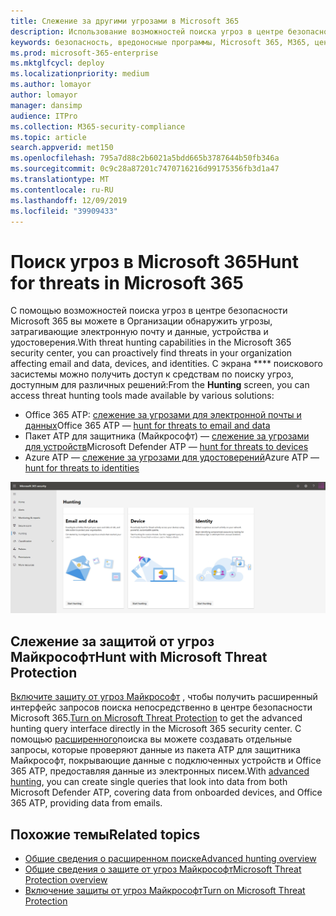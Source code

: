 ```yaml
---
title: Слежение за другими угрозами в Microsoft 365
description: Использование возможностей поиска угроз в центре безопасности Microsoft 365 для профилактического обнаружения нарушений и других угроз
keywords: безопасность, вредоносные программы, Microsoft 365, M365, центр обеспечения безопасности, поиск, поиск, пакет ATP для защитника, Office 365 ATP, Azure ATP, расширенный поиск
ms.prod: microsoft-365-enterprise
ms.mktglfcycl: deploy
ms.localizationpriority: medium
ms.author: lomayor
author: lomayor
manager: dansimp
audience: ITPro
ms.collection: M365-security-compliance
ms.topic: article
search.appverid: met150
ms.openlocfilehash: 795a7d88c2b6021a5bdd665b3787644b50fb346a
ms.sourcegitcommit: 0c9c28a87201c7470716216d99175356fb3d1a47
ms.translationtype: MT
ms.contentlocale: ru-RU
ms.lasthandoff: 12/09/2019
ms.locfileid: "39909433"
---
```

# <a name="hunt-for-threats-in-microsoft-365"></a><span data-ttu-id="c94e0-104">Поиск угроз в Microsoft 365</span><span class="sxs-lookup"><span data-stu-id="c94e0-104">Hunt for threats in Microsoft 365</span></span>

<span data-ttu-id="c94e0-105">С помощью возможностей поиска угроз в центре безопасности Microsoft 365 вы можете в Организации обнаружить угрозы, затрагивающие электронную почту и данные, устройства и удостоверения.</span><span class="sxs-lookup"><span data-stu-id="c94e0-105">With threat hunting capabilities in the Microsoft 365 security center, you can proactively find threats in your organization affecting email and data, devices, and identities.</span></span> <span data-ttu-id="c94e0-106">С экрана \*\*\*\* поискового засистемы можно получить доступ к средствам по поиску угроз, доступным для различных решений:</span><span class="sxs-lookup"><span data-stu-id="c94e0-106">From the **Hunting** screen, you can access threat hunting tools made available by various solutions:</span></span>
- <span data-ttu-id="c94e0-107">Office 365 ATP: [слежение за угрозами для электронной почты и данных](../office-365-security/office-365-atp.md)</span><span class="sxs-lookup"><span data-stu-id="c94e0-107">Office 365 ATP — [hunt for threats to email and data](../office-365-security/office-365-atp.md)</span></span>
- <span data-ttu-id="c94e0-108">Пакет ATP для защитника (Майкрософт) — [слежение за угрозами для устройств](https://docs.microsoft.com/windows/security/threat-protection/microsoft-defender-atp/advanced-hunting)</span><span class="sxs-lookup"><span data-stu-id="c94e0-108">Microsoft Defender ATP — [hunt for threats to devices](https://docs.microsoft.com/windows/security/threat-protection/microsoft-defender-atp/advanced-hunting)</span></span>
- <span data-ttu-id="c94e0-109">Azure ATP — [слежение за угрозами для удостоверений](https://docs.microsoft.com/azure-advanced-threat-protection/investigate-a-user)</span><span class="sxs-lookup"><span data-stu-id="c94e0-109">Azure ATP — [hunt for threats to identities](https://docs.microsoft.com/azure-advanced-threat-protection/investigate-a-user)</span></span>

![Страница "Поиск"](../images/hunt.png)


## <a name="hunt-with-microsoft-threat-protection"></a><span data-ttu-id="c94e0-111">Слежение за защитой от угроз Майкрософт</span><span class="sxs-lookup"><span data-stu-id="c94e0-111">Hunt with Microsoft Threat Protection</span></span>

<span data-ttu-id="c94e0-112">[Включите защиту от угроз Майкрософт](mtp-enable.md) , чтобы получить расширенный интерфейс запросов поиска непосредственно в центре безопасности Microsoft 365.</span><span class="sxs-lookup"><span data-stu-id="c94e0-112">[Turn on Microsoft Threat Protection](mtp-enable.md) to get the advanced hunting query interface directly in the Microsoft 365 security center.</span></span> <span data-ttu-id="c94e0-113">С помощью [расширенного](advanced-hunting-overview.md)поиска вы можете создавать отдельные запросы, которые проверяют данные из пакета ATP для защитника Майкрософт, покрывающие данные с подключенных устройств и Office 365 ATP, предоставляя данные из электронных писем.</span><span class="sxs-lookup"><span data-stu-id="c94e0-113">With [advanced hunting](advanced-hunting-overview.md), you can create single queries that look into data from both Microsoft Defender ATP, covering data from onboarded devices, and Office 365 ATP, providing data from emails.</span></span>

## <a name="related-topics"></a><span data-ttu-id="c94e0-114">Похожие темы</span><span class="sxs-lookup"><span data-stu-id="c94e0-114">Related topics</span></span>
- [<span data-ttu-id="c94e0-115">Общие сведения о расширенном поиске</span><span class="sxs-lookup"><span data-stu-id="c94e0-115">Advanced hunting overview</span></span>](advanced-hunting-overview.md)
- [<span data-ttu-id="c94e0-116">Общие сведения о защите от угроз Майкрософт</span><span class="sxs-lookup"><span data-stu-id="c94e0-116">Microsoft Threat Protection overview</span></span>](microsoft-threat-protection.md)
- [<span data-ttu-id="c94e0-117">Включение защиты от угроз Майкрософт</span><span class="sxs-lookup"><span data-stu-id="c94e0-117">Turn on Microsoft Threat Protection</span></span>](mtp-enable.md)